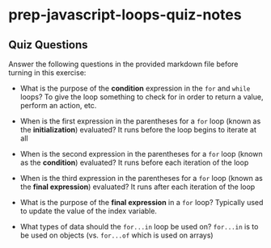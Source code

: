 # prep-javascript-loops-quiz-notes

## Quiz Questions

Answer the following questions in the provided markdown file before turning in this exercise:

- What is the purpose of the **condition** expression in the `for` and `while` loops?
  To give the loop something to check for in order to return a value, perform an action, etc.

- When is the first expression in the parentheses for a `for` loop (known as the **initialization**) evaluated?
  It runs before the loop begins to iterate at all

- When is the second expression in the parentheses for a `for` loop (known as the **condition**) evaluated?
  It runs before each iteration of the loop
- When is the third expression in the parentheses for a `for` loop (known as the **final expression**) evaluated?
  It runs after each iteration of the loop

- What is the purpose of the **final expression** in a `for` loop?
  Typically used to update the value of the index variable.

- What types of data should the `for...in` loop be used on?
  `for...in` is to be used on objects (vs. `for...of` which is used on arrays)
